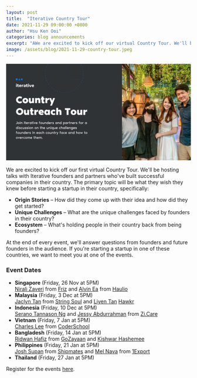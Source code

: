 ```yaml
---
layout: post
title:  "Iterative Country Tour"
date: 2021-11-29 09:00:00 +0800
author: "Hsu Ken Ooi"
categories: blog announcements
excerpt: "AWe are excited to kick off our virtual Country Tour. We'll be hosting talks with Iterative founders and partners who've built successful companies in their country. The primary topic will be what they wish they knew before starting a startup in their country." 
image: /assets/blog/2021-11-29-country-tour.jpeg
---
```


<img class="expanded" src="/assets/blog/2021-11-29-country-tour.jpeg">

We are excited to kick off our first virtual Country Tour. We'll be hosting talks with Iterative founders and partners who've built successful companies in their country. The primary topic will be what they wish they knew before starting a startup in their country, specifically:

- **Origin Stories** – How did they come up with their idea and how did they get started?
- **Unique Challenges** – What are the unique challenges faced by founders in their country?
- **Ecosystem** – What's holding people in their country back from being founders?

At the end of every event, we'll answer questions from founders and future founders in the audience. If you're starting a startup in one of these countries, we want to meet you at one of the events. 


### Event Dates

- **Singapore** (Friday, 26 Nov at 5PM) <br>[Nirali Zaveri](https://www.linkedin.com/in/niralizaveri/) from [Friz](https://usefriz.com/) and [Alvin Ea](https://www.linkedin.com/in/alvinea/) from [Haulio](https://www.haulio.io/)
- **Malaysia** (Friday, 3 Dec at 5PM) <br>[Jaclyn Tan](https://www.linkedin.com/in/jaclyn-t-5356481a3/) from [String Soul](https://stringsoul.co/) and [Liyen Tan](https://www.linkedin.com/in/liyen-tan/) [Hawkr](https://www.hawkrfood.com/)
- **Indonesia** (Friday, 10 Dec at 5PM) <br>[Serano Tannason Ng](https://www.linkedin.com/in/serano-ng/) and [Jessy Abdurrahman](https://www.linkedin.com/in/jessy-abdurrahman-84997656/) from [Zi.Care](https://zicare.id/)
- **Vietnam** (Friday, 7 Jan at 5PM) <br>[Charles Lee](https://www.linkedin.com/in/charleslee5/) from [CoderSchool](https://www.coderschool.vn/en/)
- **Bangladesh** (Friday, 14 Jan at 5PM) <br>[Ridwan Hafiz](https://www.linkedin.com/in/ridwan107/) from [GoZayaan](https://www.gozayaan.com/) and [Kishwar Hashemee](https://www.linkedin.com/in/kishwarhashmee/)
- **Philippines** (Friday, 21 Jan at 5PM) <br>[Josh Supan](https://www.linkedin.com/in/joshsupan/) from [Shipmates](https://shipmates.app/) and [Mel Nava](https://www.linkedin.com/in/melnava/) from [1Export](https://1export.com/)
- **Thailand** (Friday, 27 Jan at 5PM)

Register for the events [here](https://airtable.com/shraDMbKdKyztEdIy).